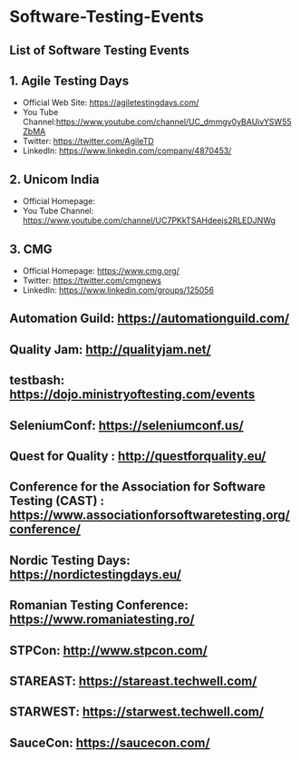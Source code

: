 # Software-Testing-Events
## List of Software Testing Events
## 1. Agile Testing Days

- Official Web Site: https://agiletestingdays.com/
- You Tube Channel:https://www.youtube.com/channel/UC_dmmgy0yBAUivYSW55ZbMA
- Twitter: https://twitter.com/AgileTD
- LinkedIn: https://www.linkedin.com/company/4870453/

## 2. Unicom India
- Official Homepage:
- You Tube Channel: https://www.youtube.com/channel/UC7PKkTSAHdeejs2RLEDJNWg

## 3. CMG
- Official Homepage: https://www.cmg.org/
- Twitter: https://twitter.com/cmgnews
- LinkedIn: https://www.linkedin.com/groups/125056


## Automation Guild: https://automationguild.com/
## Quality Jam: http://qualityjam.net/
## testbash: https://dojo.ministryoftesting.com/events
## SeleniumConf: https://seleniumconf.us/
## Quest for Quality : http://questforquality.eu/
## Conference for the Association for Software Testing (CAST) : https://www.associationforsoftwaretesting.org/conference/
## Nordic Testing Days: https://nordictestingdays.eu/
## Romanian Testing Conference: https://www.romaniatesting.ro/
## STPCon: http://www.stpcon.com/
## STAREAST: https://stareast.techwell.com/
## STARWEST: https://starwest.techwell.com/
## SauceCon: https://saucecon.com/


